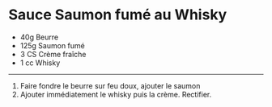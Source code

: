 # Sauce Saumon fumé au Whisky

- 40g Beurre
- 125g Saumon fumé
- 3 CS Crème fraîche
- 1 cc Whisky

---

1. Faire fondre le beurre sur feu doux, ajouter le saumon
2. Ajouter immédiatement le whisky puis la crème. Rectifier.

